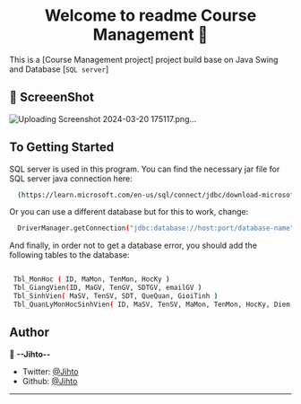 <h1 align="center">Welcome to readme Course Management 👋</h1>


This is a [Course Management project] project build base on Java Swing and Database [`SQL server`]
 

## 🚀 ScreeenShot
![Uploading Screenshot 2024-03-20 175117.png…]()
## To Getting Started

SQL server is used in this program. You can find the necessary jar file for SQL server java connection here:


```bash
  (https://learn.microsoft.com/en-us/sql/connect/jdbc/download-microsoft-jdbc-driver-for-sql-server?view=sql-server-ver16)
```


Or you can use a different database but for this to work, change:

```bash
  DriverManager.getConnection("jdbc:database://host:port/database-name", "user-name", "password");
```


 And finally, in order not to get a database error, you should add the following tables to the database:

 ```bash

  Tbl_MonHoc ( ID, MaMon, TenMon, HocKy )
  Tbl_GiangVien(ID, MaGV, TenGV, SDTGV, emailGV )
  Tbl_SinhVien( MaSV, TenSV, SDT, QueQuan, GioiTinh )
  Tbl_QuanLyMonHocSinhVien( ID, MaSV, TenSV, MaMon, TenMon, HocKy, Diem, TrangThai )

```

## Author
👤 **--Jihto--**

- Twitter: [@Jihto](https://twitter.com/)
- Github: [@Jihto](https://github.com/jihto)
 ---
 
